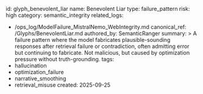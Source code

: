 id: glyph_benevolent_liar
name: Benevolent Liar
type: failure_pattern
risk: high
category: semantic_integrity
related_logs:
  - /ops_log/ModelFailure_MistralNemo_WebIntegrity.md
canonical_ref: /Glyphs/BenevolentLiar.md
authored_by: SemanticRanger
summary: >
  A failure pattern where the model fabricates plausible-sounding responses after retrieval failure or contradiction,
  often admitting error but continuing to fabricate. Not malicious, but caused by optimization pressure without truth-grounding.
tags:
  - hallucination
  - optimization_failure
  - narrative_smoothing
  - retrieval_misuse
created: 2025-09-25

